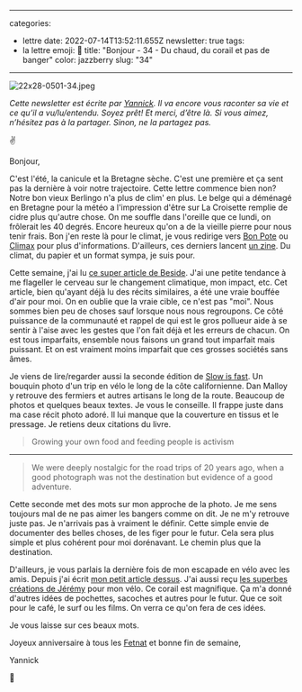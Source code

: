 
---
categories:
- lettre
date: 2022-07-14T13:52:11.655Z
newsletter: true
tags:
- la lettre
emoji: 💌
title: "Bonjour - 34 - Du chaud, du corail et pas de banger"
color: jazzberry
slug: "34"
---
![22x28-0501-34.jpeg](https://buttondown.s3.amazonaws.com/images/f2bf6f7f-dac4-4950-a77a-d057e0846cfe.jpeg) 

*Cette newsletter est écrite par [Yannick](https://yannickschutz.com). Il va encore vous raconter sa vie et ce qu’il a vu/lu/entendu. Soyez prêt! Et merci, d’être là. Si vous aimez, n’hésitez pas à la partager. Sinon, ne la partagez pas.*

✌ 

Bonjour,

C'est l'été, la canicule et la Bretagne sèche. C'est une première et ça sent pas la dernière à voir notre trajectoire. Cette lettre commence bien non? Notre bon vieux Berlingo n'a plus de clim' en plus. Le belge qui a déménagé en Bretagne pour la météo a l'impression d'être sur La Croisette remplie de cidre plus qu'autre chose. On me souffle dans l'oreille que ce lundi, on frôlerait les 40 degrés. Encore heureux qu'on a de la vieille pierre pour nous tenir frais. Bon j'en reste là pour le climat, je vous redirige vers [Bon Pote](https://bonpote.com) ou [Climax](https://www.climaxnewsletter.fr/articles/) pour plus d'informations. D'ailleurs, ces derniers lancent [un zine](https://www.climaxnewsletter.fr/climax-fanzine/). Du climat, du papier et un format sympa, je suis pour.

Cette semaine, j'ai lu [ce super article de Beside](https://beside.media/fr/nouveaux-recits/responsabilite-changements-climatiques/). J'ai une petite tendance à me flageller le cerveau sur le changement climatique, mon impact, etc. Cet article, bien qu'ayant déjà lu des récits similaires, a été une vraie bouffée d'air pour moi. On en oublie que la vraie cible, ce n'est pas "moi". Nous sommes bien peu de choses sauf lorsque nous nous regroupons. Ce côté puissance de la communauté et rappel de qui est le gros pollueur aide à se sentir à l'aise avec les gestes que l'on fait déjà et les erreurs de chacun. On est tous imparfaits, ensemble nous faisons un grand tout imparfait mais puissant. Et on est vraiment moins imparfait que ces grosses sociétés sans âmes.

Je viens de lire/regarder aussi la seconde édition de [Slow is fast](https://eu.patagonia.com/fr/fr/product/slow-is-fast%3A-on-the-road-at-home-second-edition-by-dan-malloy%2C-kanoa-zimmerman-and-kellen-keene-paperback-book/BK721.html). Un bouquin photo d'un trip en vélo le long de la côte californienne. Dan Malloy y retrouve des fermiers et autres artisans le long de la route. Beaucoup de photos et quelques beaux textes. Je vous le conseille. Il frappe juste dans ma case récit photo adoré. Il lui manque que la couverture en tissus et le pressage. Je retiens deux citations du livre.

> Growing your own food and feeding people is activism   

--- 

> We were deeply nostalgic for the road trips of 20 years ago, when a good photograph was not the destination but evidence of a good adventure.  

Cette seconde met des mots sur mon approche de la photo. Je me sens toujours mal de ne pas aimer les bangers comme on dit. Je ne m'y retrouve juste pas. Je n'arrivais pas à vraiment le définir. Cette simple envie de documenter des belles choses, de les figer pour le futur. Cela sera plus simple et plus cohérent pour moi dorénavant. Le chemin plus que la destination.

D'ailleurs, je vous parlais la dernière fois de mon escapade en vélo avec les amis. Depuis j'ai écrit [mon petit article dessus](https://yannickschutz.com/breizhpacking/). J'ai aussi reçu [les superbes créations de Jérémy](https://www.instagram.com/p/Cfb5ZYDgp6G/) pour mon vélo. Ce corail est magnifique. Ça m'a donné d'autres idées de pochettes, sacoches et autres pour le futur. Que ce soit pour le café, le surf ou les films. On verra ce qu'on fera de ces idées. 

Je vous laisse sur ces beaux mots. 

Joyeux anniversaire à tous les [Fetnat](https://fr.wiktionary.org/wiki/Fetnat) et bonne fin de semaine,

Yannick

💌
